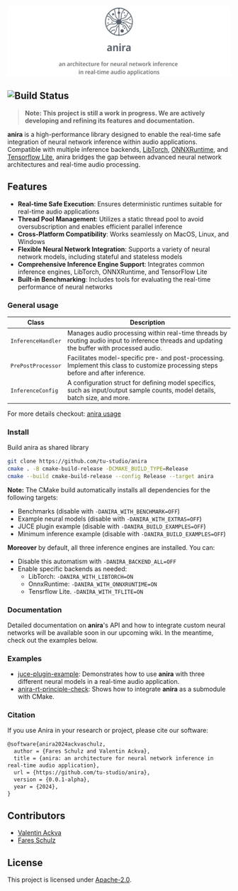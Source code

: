 ![anira Logo](/docs/img/anira-logo.png)

![Build Status](https://github.com/tu-studio/anira/actions/workflows/build.yml/badge.svg)
--------------------------------------------------------------------------------

> **Note: This project is still a work in progress. We are actively developing and refining its features and documentation.**

**anira** is a high-performance library designed to enable the real-time safe integration of neural network inference within audio applications. Compatible with multiple inference backends, [LibTorch](https://github.com/pytorch/pytorch/), [ONNXRuntime](https://github.com/microsoft/onnxruntime/), and [Tensorflow Lite](https://github.com/tensorflow/tensorflow/), anira bridges the gap between advanced neural network architectures and real-time audio processing.

## Features

- **Real-time Safe Execution**: Ensures deterministic runtimes suitable for real-time audio applications
- **Thread Pool Management**: Utilizes a static thread pool to avoid oversubscription and enables efficient parallel inference
- **Cross-Platform Compatibility**: Works seamlessly on MacOS, Linux, and Windows
- **Flexible Neural Network Integration**: Supports a variety of neural network models, including stateful and stateless models
- **Comprehensive Inference Engine Support**: Integrates common inference engines, LibTorch, ONNXRuntime, and TensorFlow Lite
- **Built-in Benchmarking**: Includes tools for evaluating the real-time performance of neural networks

### General usage

| Class             | Description                                                                                                                   |
|-------------------|-------------------------------------------------------------------------------------------------------------------------------|
| `InferenceHandler` | Manages audio processing within real-time threads by routing audio input to inference threads and updating the buffer with processed audio. |
| `PrePostProcessor` | Facilitates model-specific pre- and post-processing. Implement this class to customize processing steps before and after inference. |
| `InferenceConfig`  | A configuration struct for defining model specifics, such as input/output sample counts, model details, batch size, and more. |

For more details checkout: [anira usage](docs/anira-usage.md)

### Install
Build anira as shared library
```bash
git clone https://github.com/tu-studio/anira
cmake . -B cmake-build-release -DCMAKE_BUILD_TYPE=Release
cmake --build cmake-build-release --config Release --target anira
```
**Note:** The CMake build automatically installs all dependencies for the following targets:
 - Benchmarks (disable with ```-DANIRA_WITH_BENCHMARK=OFF```)
 - Example neural models (disable with ```-DANIRA_WITH_EXTRAS=OFF```)
 - JUCE plugin example (disable with ```-DANIRA_BUILD_EXAMPLES=OFF```)
 - Minimum inference example (disable with ```-DANIRA_BUILD_EXAMPLES=OFF```)

**Moreover** by default, all three inference engines are installed. You can:
- Disable this automatism with ```-DANIRA_BACKEND_ALL=OFF```
- Enable specific backends as needed:
  - LibTorch: ```-DANIRA_WITH_LIBTORCH=ON```
  - OnnxRuntime: ```-DANIRA_WITH_ONNXRUNTIME=ON```
  - Tensrflow Lite. ```-DANIRA_WITH_TFLITE=ON```

### Documentation
Detailed documentation on **anira**'s API and how to integrate custom neural networks will be available soon in our upcoming wiki. In the meantime, check out the examples below.

### Examples
- [juce-plugin-example](https://github.com/tu-studio/anira/tree/main/examples/juce-audio-plugin): Demonstrates how to use **anira** with three different neural models in a real-time audio application.
- [anira-rt-principle-check](https://github.com/tu-studio/anira-rt-principle-check): Shows how to integrate **anira** as a submodule with CMake.
  
### Citation
If you use Anira in your research or project, please cite our software: 
```
@software{anira2024ackvaschulz,
  author = {Fares Schulz and Valentin Ackva},
  title = {anira: an architecture for neural network inference in real-time audio application},
  url = {https://github.com/tu-studio/anira},
  version = {0.0.1-alpha},
  year = {2024},
}
```

## Contributors
- [Valentin Ackva](https://github.com/vackva)
- [Fares Schulz](https://github.com/faressc)

## License
This project is licensed under [Apache-2.0](LICENSE).
